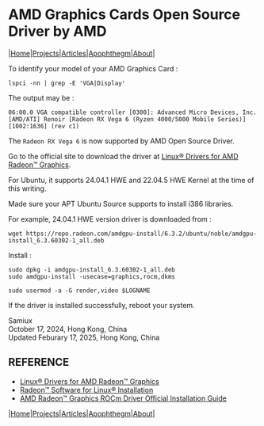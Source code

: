 # AMD Graphics Cards Open Source Driver by AMD

|[Home](/README.md)|[Projects](/projects.md)|[Articles](/articles.md)|[Apophthegm](/apophthegm.md)|[About](/about.md)|

To identify your model of your AMD Graphics Card :

```
lspci -nn | grep -E 'VGA|Display'
```

The output may be :

```
06:00.0 VGA compatible controller [0300]: Advanced Micro Devices, Inc. [AMD/ATI] Renoir [Radeon RX Vega 6 (Ryzen 4000/5000 Mobile Series)] [1002:1636] (rev c1)
```

The ```Radeon RX Vega 6``` is now supported by AMD Open Source Driver.

Go to the official site to download the driver at [Linux® Drivers for AMD Radeon™ Graphics](https://www.amd.com/en/support/download/linux-drivers.html).  

For Ubuntu, it supports 24.04.1 HWE and 22.04.5 HWE Kernel at the time of this writing.

Made sure your APT Ubuntu Source supports to install i386 libraries.

For example, 24.04.1 HWE version driver is downloaded from :

```
wget https://repo.radeon.com/amdgpu-install/6.3.2/ubuntu/noble/amdgpu-install_6.3.60302-1_all.deb
```

Install :

```
sudo dpkg -i amdgpu-install_6.3.60302-1_all.deb
sudo amdgpu-install -usecase=graphics,rocm,dkms
```

```
sudo usermod -a -G render,video $LOGNAME
```

If the driver is installed successfully, reboot your system.

Samiux  
October 17, 2024, Hong Kong, China  
Updated Feburary 17, 2025, Hong Kong, China  

## REFERENCE

- [Linux® Drivers for AMD Radeon™ Graphics](https://www.amd.com/en/support/download/linux-drivers.html)  
- [Radeon™ Software for Linux® Installation](https://amdgpu-install.readthedocs.io/en/latest/)  
- [AMD Radeon™ Graphics ROCm Driver Official Installation Guide](https://rocm.docs.amd.com/projects/radeon/en/latest/docs/install/native_linux/install-radeon.html)  

|[Home](/README.md)|[Projects](/projects.md)|[Articles](/articles.md)|[Apophthegm](/apophthegm.md)|[About](/about.md)|
